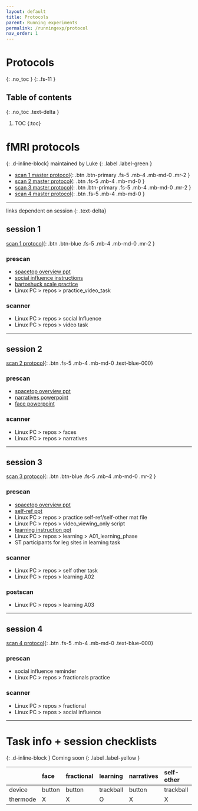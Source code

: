 ```yaml
---
layout: default
title: Protocols
parent: Running experiments
permalink: /runningexp/protocol
nav_order: 1
---
```


# Protocols
{: .no_toc }
{: .fs-11 }

## Table of contents
{: .no_toc .text-delta }

1. TOC
{:toc}

# fMRI protocols
{: .d-inline-block}
maintained by Luke
{: .label .label-green }

* [scan 1 master protocol](https://docs.google.com/document/d/1cwrJDC7tmMO6fwplcRVyyn8tpM04JTQAVwdiWWCiHy4/edit?usp=sharing){: .btn .btn-primary .fs-5 .mb-4 .mb-md-0 .mr-2 }
* [scan 2 master protocol](https://docs.google.com/document/d/1UUFopzMc_TJ1ou1UpR2AEMAMvkMaTE9fvH5HAcNx2Yw/edit?usp=sharing){: .btn .fs-5 .mb-4 .mb-md-0 }
* [scan 3 master protocol](https://docs.google.com/document/d/1Uq9PeuWD-UYfOlbo8buPV0LIJ9oI_Z7SVBPRbZjEobs/edit?usp=sharing){: .btn .btn-primary .fs-5 .mb-4 .mb-md-0 .mr-2 }
* [scan 4 master protocol](https://docs.google.com/document/d/17upqAFQgOwlCh2EOxgbhVJjdnb6hi01mG9UOgyeIRHU/edit?usp=sharing){: .btn .fs-5 .mb-4 .mb-md-0 }


---
links dependent on session
{: .text-delta}
## session 1
[scan 1 protocol](https://docs.google.com/document/d/1cwrJDC7tmMO6fwplcRVyyn8tpM04JTQAVwdiWWCiHy4/edit?usp=sharing){: .btn .btn-blue .fs-5 .mb-4 .mb-md-0 .mr-2 }
### prescan
* [spacetop overview ppt](https://drive.google.com/file/d/1Gqtk3tscjNDzrcNw-tYlWnoVyS6OGuBC/view)
* [social influence instructions]()
* [bartoshuck scale practice]()
* Linux PC > repos > practice_video_task

### scanner
* Linux PC > repos > social Influence
* Linux PC > repos > video task

---

## session 2
[scan 2 protocol](https://docs.google.com/document/d/1UUFopzMc_TJ1ou1UpR2AEMAMvkMaTE9fvH5HAcNx2Yw/edit?usp=sharing){: .btn .fs-5 .mb-4 .mb-md-0 .text-blue-000}

### prescan
* [spacetop overview ppt](https://drive.google.com/file/d/1Gqtk3tscjNDzrcNw-tYlWnoVyS6OGuBC/view)
* [narratives powerpoint]()
* [face powerpoint]()

### scanner
* Linux PC > repos > faces
* Linux PC > repos > narratives

---

## session 3
[scan 3 protocol](https://docs.google.com/document/d/1Uq9PeuWD-UYfOlbo8buPV0LIJ9oI_Z7SVBPRbZjEobs/edit?usp=sharing){: .btn .btn-blue .fs-5 .mb-4 .mb-md-0 .mr-2 }

### prescan
* [spacetop overview ppt](https://drive.google.com/file/d/1Gqtk3tscjNDzrcNw-tYlWnoVyS6OGuBC/view)
* [self-ref ppt](https://docs.google.com/presentation/d/1LaVPOmwckZEx68DAeqrkSNhKCkAQsJ0BL5puQePh5FI/edit)
* Linux PC > repos > practice self-ref/self-other mat file
* Linux PC > repos > video_viewing_only script
* [learning instruction ppt](https://drive.google.com/file/d/1f_MwibCkFJ0U9OrQhAaGQsD5kBPN5f6z/view)
* Linux PC > repos > learning > A01_learning_phase
* ST participants for leg sites in learning task

### scanner
* Linux PC > repos > self other task
* Linux PC > repos > learning A02

### postscan
* Linux PC > repos > learning A03

---

## session 4
[scan 4 protocol](https://docs.google.com/document/d/17upqAFQgOwlCh2EOxgbhVJjdnb6hi01mG9UOgyeIRHU/edit?usp=sharing){: .btn .fs-5 .mb-4 .mb-md-0 .text-blue-000}

### prescan
* social influence reminder
* Linux PC > repos > fractionals practice

### scanner
* Linux PC > repos > fractional
* Linux PC > repos > social influence

---

# Task info + session checklists
{: .d-inline-block }
Coming soon
{: .label .label-yellow }

|        | face  | fractional| learning |narratives|self-other|social-influence| videos|
|:-------|:------|:----------|:---------|:---------|:---------|:---------------|:---------|
|device  | button| button    | trackball|button    |trackball |trackball       | trackball|
|thermode|  X    | X         | O        | X        | X        | O              |  X       |
